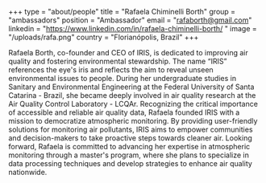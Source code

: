 +++
type = "about/people"
title = "Rafaela Chiminelli Borth"
group = "ambassadors"
position = "Ambassador"
email = "rafaborth@gmail.com"
linkedin = "https://www.linkedin.com/in/rafaela-chiminelli-borth/ "
image = "/uploads/rafa.png"
country = "Florianópolis, Brazil"
+++
<!--StartFragment-->

Rafaela Borth, co-founder and CEO of IRIS, is dedicated to improving air quality and fostering environmental stewardship. The name “IRIS” references the eye's iris and reflects the aim to reveal unseen environmental issues to people. During her undergraduate studies in Sanitary and Environmental Engineering at the Federal University of Santa Catarina - Brazil, she became deeply involved in air quality research at the Air Quality Control Laboratory - LCQAr. Recognizing the critical importance of accessible and reliable air quality data, Rafaela founded IRIS with a mission to democratize atmospheric monitoring. By providing user-friendly solutions for monitoring air pollutants, IRIS aims to empower communities and decision-makers to take proactive steps towards cleaner air. Looking forward, Rafaela is committed to advancing her expertise in atmospheric monitoring through a master's program, where she plans to specialize in data processing techniques and develop strategies to enhance air quality nationwide.

<!--EndFragment-->